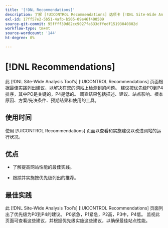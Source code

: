 ```yaml
---
title: '[!DNL Recommendations]'
description: 了解 [!UICONTROL Recommendations] 选项卡 [!DNL Site-Wide Analysis Tool]，以及何时使用它、它的好处和最佳实践。
exl-id: 17ff57e2-5b51-4afb-b505-09e46f490509
source-git-commit: 95ffff39d82cc9027fa633dffedf15193040802d
workflow-type: tm+mt
source-wordcount: '144'
ht-degree: 0%

---
```


# [!DNL Recommendations]

此 [!DNL Site-Wide Analysis Tool’s] [!UICONTROL Recommendations] 页面根据最佳实践列出建议，以解决在您的网站上检测到的问题。 建议按优先级PO到P4排序，其中PO是关键的，P4是低的。 调查结果包括描述、建议、站点影响、根本原因、方案/先决条件、预期结果和使用的工具。

## 使用时间

使用 [!UICONTROL Recommendations] 页面以查看和实施建议以改进网站的运行状况。

## 优点

* 了解提高网站性能的最佳实践。

* 跟踪并实施按优先级列出的推荐。

## 最佳实践

此 [!DNL Site-Wide Analysis Tool’s] [!UICONTROL Recommendations] 页面列出了优先级为P0到P4的建议。 P0紧急，P1紧急，P2高，P3中，P4低。 监视此页面可查看这些建议，并根据优先级实施这些建议，以确保最佳站点性能。
